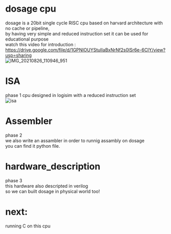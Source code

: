 # dosage cpu
dosage is a 20bit single cycle RISC cpu based on harvard architecture with no cache or pipeline, <br />
by having very simple and reduced instruction set it can be used for educational purpose  <br />
watch this video for introduction : https://drive.google.com/file/d/1GPNIOUYStuIIaBxNrNf2s0lSr6e-6CIY/view?usp=sharing
<br />
![IMG_20210826_110946_951](https://user-images.githubusercontent.com/53050138/130913922-103b7609-2033-4ec9-bb1a-3cefda2164a0.jpg)


# ISA
phase 1 cpu designed in logisim with a  reduced instruction set <br />
![isa](https://user-images.githubusercontent.com/53050138/130906748-9b6b5c1d-b934-4326-9c61-447e895b3a30.jpg)

# Assembler
phase 2 <br />
we also write an assambler in order to runnig assambly on dosage <br />
you can find it python file. <br />

# hardware_description 
phase 3 <br />
this hardware also descripted in verilog <br />
so we can built dosage in physical world too!

# next:
running C on this cpu
